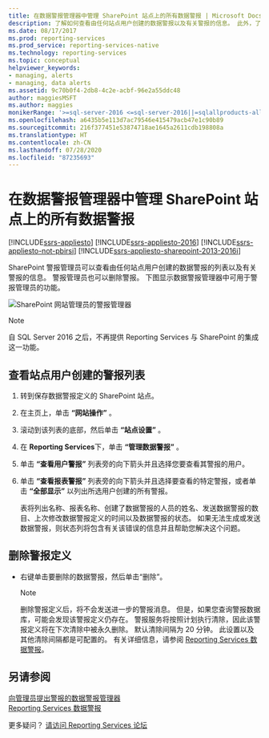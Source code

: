 ```yaml
---
title: 在数据警报管理器中管理 SharePoint 站点上的所有数据警报 | Microsoft Docs
description: 了解如何查看由任何站点用户创建的数据警报以及有关警报的信息。 此外，了解如何删除警报。
ms.date: 08/17/2017
ms.prod: reporting-services
ms.prod_service: reporting-services-native
ms.technology: reporting-services
ms.topic: conceptual
helpviewer_keywords:
- managing, alerts
- managing, data alerts
ms.assetid: 9c70b0f4-2db8-4c2e-acbf-96e2a55ddc48
author: maggiesMSFT
ms.author: maggies
monikerRange: '>=sql-server-2016 <=sql-server-2016||=sqlallproducts-allversions'
ms.openlocfilehash: a6435b5e113d7ac79546e415479acb47e1c90b89
ms.sourcegitcommit: 216f377451e53874718ae1645a2611cdb198808a
ms.translationtype: HT
ms.contentlocale: zh-CN
ms.lasthandoff: 07/28/2020
ms.locfileid: "87235693"
---
```

# <a name="manage-all-data-alerts-on-a-sharepoint-site-in-data-alert-manager"></a>在数据警报管理器中管理 SharePoint 站点上的所有数据警报

[!INCLUDE[ssrs-appliesto](../includes/ssrs-appliesto.md)] [!INCLUDE[ssrs-appliesto-2016](../includes/ssrs-appliesto-2016.md)] [!INCLUDE[ssrs-appliesto-not-pbirsi](../includes/ssrs-appliesto-not-pbirs.md)] [!INCLUDE[ssrs-appliesto-sharepoint-2013-2016i](../includes/ssrs-appliesto-sharepoint-2013-2016.md)]

SharePoint 警报管理员可以查看由任何站点用户创建的数据警报的列表以及有关警报的信息。 警报管理员也可以删除警报。 下图显示数据警报管理器中可用于警报管理员的功能。

 ![SharePoint 网站管理员的警报管理器](../reporting-services/media/rs-alertmanagersite.gif "SharePoint 网站管理员的警报管理器")

> [!NOTE]
> 自 SQL Server 2016 之后，不再提供 Reporting Services 与 SharePoint 的集成这一功能。

## <a name="view-a-list-of-alerts-created-by-a-site-user"></a>查看站点用户创建的警报列表  
  
1.  转到保存数据警报定义的 SharePoint 站点。  
  
2.  在主页上，单击 **“网站操作”** 。  
  
3.  滚动到该列表的底部，然后单击 **“站点设置”** 。  
  
4.  在 **Reporting Services**下，单击 **“管理数据警报”** 。  
  
5.  单击 **“查看用户警报”** 列表旁的向下箭头并且选择您要查看其警报的用户。  
  
6.  单击 **“查看报表警报”** 列表旁的向下箭头并且选择要查看的特定警报，或者单击 **“全部显示”** 以列出所选用户创建的所有警报。  
  
     表将列出名称、报表名称、创建了数据警报的人员的姓名、发送数据警报的数目、上次修改数据警报定义的时间以及数据警报的状态。 如果无法生成或发送数据警报，则状态列将包含有关该错误的信息并且帮助您解决这个问题。  
  
## <a name="delete-an-alert-definition"></a>删除警报定义  
  
-   右键单击要删除的数据警报，然后单击“删除”。  
  
    > [!NOTE]  
    >  删除警报定义后，将不会发送进一步的警报消息。 但是，如果您查询警报数据库，可能会发现该警报定义仍存在。 警报服务将按照计划执行清除，因此该警报定义将在下次清除中被永久删除。 默认清除间隔为 20 分钟。 此设置以及其他清除间隔都是可配置的。 有关详细信息，请参阅 [Reporting Services 数据警报](../reporting-services/reporting-services-data-alerts.md)。  

## <a name="see-also"></a>另请参阅

[向管理员提出警报的数据警报管理器](../reporting-services/data-alert-manager-for-alerting-administrators.md)   
[Reporting Services 数据警报](../reporting-services/reporting-services-data-alerts.md)  

更多疑问？ [请访问 Reporting Services 论坛](https://go.microsoft.com/fwlink/?LinkId=620231)
